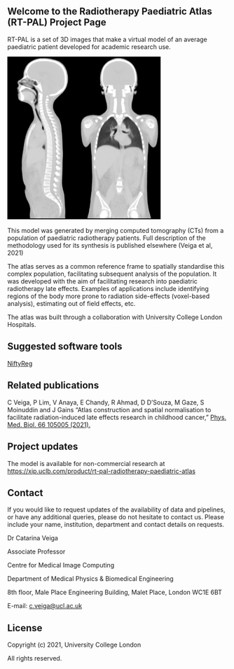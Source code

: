 ## Welcome to the Radiotherapy Paediatric Atlas (RT-PAL) Project Page

RT-PAL is a set of 3D images that make  a virtual model of an average paediatric patient developed for academic research use.

<img src="atlas.png" width="350" class="inline"/>

This model was generated by merging computed tomography (CTs) from a population of paediatric radiotherapy patients. Full description of the methodology used for its synthesis is published elsewhere (Veiga et al, 2021)

The atlas serves as a common reference frame to spatially standardise this complex population, facilitating subsequent analysis of the population. It was developed with the aim of facilitating research into paediatric radiotherapy late effects. Examples of applications include identifying regions of the body more prone to radiation side-effects (voxel-based analysis), estimating out of field effects, etc.
 
The atlas was built through a collaboration with University College London Hospitals.



## Suggested software tools

[NiftyReg](https://sourceforge.net/projects/niftyreg/) 



## Related publications

C Veiga, P Lim, V Anaya, E Chandy, R Ahmad, D D’Souza, M Gaze, S Moinuddin and J Gains “Atlas construction and spatial normalisation to facilitate radiation-induced late effects research in childhood cancer,” [Phys. Med. Biol. 66 105005 (2021).](https://doi.org/10.1088/1361-6560/abf010)



## Project updates

The model is available for non-commercial research at https://xip.uclb.com/product/rt-pal-radiotherapy-paediatric-atlas



## Contact

If you would like to request updates of the availability of data and pipelines, or have any additional queries, please do not hesitate to contact us. Please include your name, institution, department and contact details on requests.

Dr Catarina Veiga

Associate Professor

Centre for Medical Image Computing

Department of Medical Physics & Biomedical Engineering

8th floor, Male Place Engineering Building, Malet Place, London WC1E 6BT

E-mail: c.veiga@ucl.ac.uk



## License

Copyright (c) 2021, University College London

All rights reserved.

